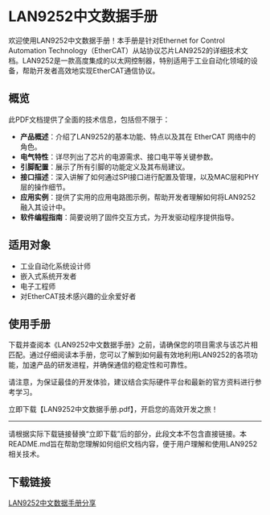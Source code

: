 # LAN9252中文数据手册

欢迎使用LAN9252中文数据手册！本手册是针对Ethernet for Control Automation Technology（EtherCAT）从站协议芯片LAN9252的详细技术文档。LAN9252是一款高度集成的以太网控制器，特别适用于工业自动化领域的设备，帮助开发者高效地实现EtherCAT通信协议。

## 概览

此PDF文档提供了全面的技术信息，包括但不限于：

- **产品概述**：介绍了LAN9252的基本功能、特点以及其在 EtherCAT 网络中的角色。
- **电气特性**：详尽列出了芯片的电源需求、接口电平等关键参数。
- **引脚配置**：展示了所有引脚的功能定义及其布局建议。
- **接口描述**：深入讲解了如何通过SPI接口进行配置及管理，以及MAC层和PHY层的操作细节。
- **应用实例**：提供了实用的应用电路图示例，帮助开发者理解如何将LAN9252融入其设计中。
- **软件编程指南**：简要说明了固件交互方式，为开发驱动程序提供指导。

## 适用对象

- 工业自动化系统设计师
- 嵌入式系统开发者
- 电子工程师
- 对EtherCAT技术感兴趣的业余爱好者

## 使用手册

下载并查阅本《LAN9252中文数据手册》之前，请确保您的项目需求与该芯片相匹配。通过仔细阅读本手册，您可以了解到如何最有效地利用LAN9252的各项功能，加速产品的研发进程，并确保通信的稳定性和可靠性。

请注意，为保证最佳的开发体验，建议结合实际硬件平台和最新的官方资料进行参考学习。

立即下载【LAN9252中文数据手册.pdf】，开启您的高效开发之旅！

---

请根据实际下载链接替换“立即下载”后的部分，此段文本不包含直接链接。本README.md旨在帮助您理解如何组织文档内容，便于用户理解和使用LAN9252相关技术。

## 下载链接

[LAN9252中文数据手册分享](https://pan.quark.cn/s/ae2617f065ca)
